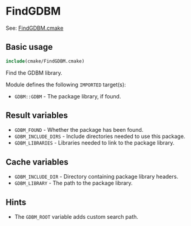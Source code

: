 # FindGDBM

See: [FindGDBM.cmake](https://github.com/petk/php-build-system/blob/master/cmake/cmake/modules/FindGDBM.cmake)

## Basic usage

```cmake
include(cmake/FindGDBM.cmake)
```

Find the GDBM library.

Module defines the following `IMPORTED` target(s):

* `GDBM::GDBM` - The package library, if found.

## Result variables

* `GDBM_FOUND` - Whether the package has been found.
* `GDBM_INCLUDE_DIRS` - Include directories needed to use this package.
* `GDBM_LIBRARIES` - Libraries needed to link to the package library.

## Cache variables

* `GDBM_INCLUDE_DIR` - Directory containing package library headers.
* `GDBM_LIBRARY` - The path to the package library.

## Hints

* The `GDBM_ROOT` variable adds custom search path.

